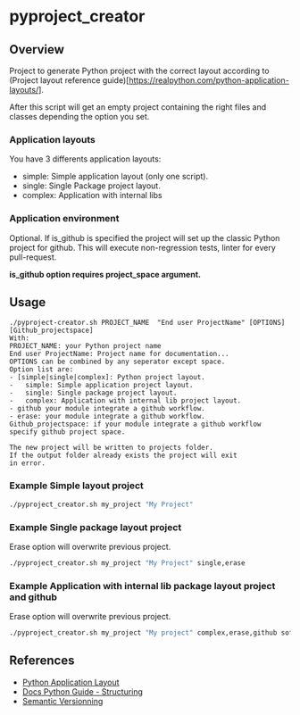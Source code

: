 # pyproject_creator

## Overview

Project to generate Python project with the correct layout according to 
(Project layout reference guide)[https://realpython.com/python-application-layouts/].

After this script will get an empty project containing the right files and classes
depending the option you set.

### Application layouts

You have 3 differents application layouts:

* simple: Simple application layout (only one script).
* single: Single Package project layout.
* complex: Application with internal libs

### Application environment

Optional. If is_github is specified the project will set up the classic Python project
for github. This will execute non-regression tests, linter for every pull-request.

**is_github option requires project_space argument.**

## Usage

```
./pyproject-creator.sh PROJECT_NAME  "End user ProjectName" [OPTIONS] [Github_projectspace]
With:
PROJECT_NAME: your Python project name
End user ProjectName: Project name for documentation...
OPTIONS can be combined by any seperator except space.
Option list are: 
- [simple|single|complex]: Python project layout.
-   simple: Simple application project layout.
-   single: Single package project layout.
-   complex: Application with internal lib project layout.
- github your module integrate a github workflow.
- erase: your module integrate a github workflow.
Github_projectspace: if your module integrate a github workflow specify github project space.

The new project will be written to projects folder.
If the output folder already exists the project will exit
in error.
```

### Example Simple layout project

```bash
./pyproject_creator.sh my_project "My Project"
```

### Example Single package layout project

Erase option will overwrite previous project.

```bash
./pyproject_creator.sh my_project "My Project" single,erase
```

### Example Application with internal lib package layout project and github

Erase option will overwrite previous project.

```bash
./pyproject_creator.sh my_project "My project" complex,erase,github soft-r-evolution
```

## References

* [Python Application Layout](https://realpython.com/python-application-layouts/)
* [Docs Python Guide - Structuring](https://docs.python-guide.org/writing/structure/)
* [Semantic Versionning](https://semver.org/)
